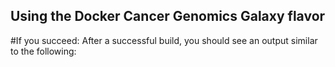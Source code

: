 ## Using the Docker Cancer Genomics Galaxy flavor

#If you succeed:
After a successful build, you should see an output similar to the following:
